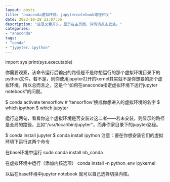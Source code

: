 ```yaml
---
layout: posts
title: "anaconda虚拟环境、jupyternotebook路径相关"
date: 2022-10-28 21:07:36
description: "这是文章开头，显示在主页面，详情请点击此处。"
categories: 
- "anaconda"
tags:
- "conda"
- "jypyter、ipython"
---
```


import sys
print(sys.executable) <!--more-->

你需要观察，该命令运行后输出的路径是不是你想运行的那个虚拟环境目录下的python文件。若不是，则你使用jupyter打开的kernel其实就不是你想要的那个虚拟环境。所以总而言之，这是个“如何在anaconda指定虚拟环境下运行jupyter notebook”的问题。

$ conda activate tensorflow   # 'tensorflow'换成你想进入的虚拟环境的名字
$ which ipython
$ which jupyter 

运行这两句，看看你这个虚拟环境是否安装过这二者——若未安装，则显示的路径是全局的路径，比如"/usr/local/bin/jupyter"，而非你家目录下的jupyter路径。

$ conda install jupyter
$ conda install ipython
注意：要在你想安装它们的虚拟环境下运行这两个命令


在base环境中运行
sudo conda install nb_conda

在虚拟环境中运行（添加内核选项）
conda install -n python_env ipykernel

以后在base环境中jupyter notebook 就可以自己选择切换内核。